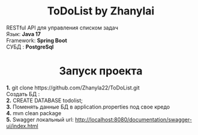  <h1 align="center">ToDoList by Zhanylai </h1>
<h> RESTful API для управления списком задач </h> <br>
<h> Язык: <b>Java 17</b></h> <br>
<h> Framework: <b>Spring Boot</b></h> <br>
<h> СУБД : <b>PostgreSql</b></h> <br>
<h1 align="center">Запуск проекта</h1>
<h> <b>1.</b> git clone https://github.com/Zhanyla22/ToDoList.git </h> <br>
<h> Создать БД :</h> <br>
<h><b>2.</b> CREATE DATABASE todolist; <h> <br>
<h><b>3.</b> Поменять данные БД в application.properties под свое кредо</h> <br>
<h>  <b>4.</b> mvn clean package</h> <br>
<h> <b>5.</b> Swagger локальный url: <a href="http://localhost:8080/documentation/swagger-ui/index.html"> http://localhost:8080/documentation/swagger-ui/index.html </a> </h> <br>
